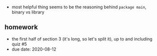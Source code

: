 - most helpful thing seems to be the reasoning behind `package main`, binary vs library

## homework
- the first half of section 3 (it's long, so let's split it), up to and
  including quiz #5
- due date: 2020-08-12
